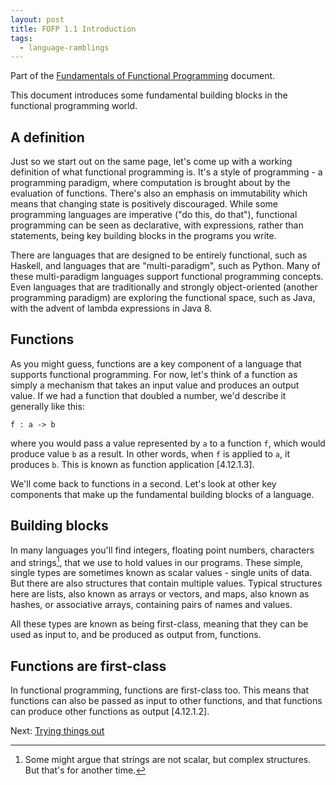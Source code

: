 ```yaml
---
layout: post
title: FOFP 1.1 Introduction
tags:
  - language-ramblings
---
```

Part of the [Fundamentals of Functional Programming](/2016/05/03/fofp) document.

This document introduces some fundamental building blocks in the functional programming world.

## A definition

Just so we start out on the same page, let's come up with a working definition of what functional programming is. It's a style of programming - a programming paradigm, where computation is brought about by the evaluation of functions. There's also an emphasis on immutability which means that changing state is positively discouraged. While some programming languages are imperative ("do this, do that"), functional programming can be seen as declarative, with expressions, rather than statements, being key building blocks in the programs you write.

There are languages that are designed to be entirely functional, such as Haskell, and languages that are "multi-paradigm", such as Python. Many of these multi-paradigm languages support functional programming concepts. Even languages that are traditionally and strongly object-oriented (another programming paradigm) are exploring the functional space, such as Java, with the advent of lambda expressions in Java 8.

## Functions

As you might guess, functions are a key component of a language that supports functional programming. For now, let's think of a function as simply a mechanism that takes an input value and produces an output value. If we had a function that doubled a number, we'd describe it generally like this:

```
f : a -> b
```
where you would pass a value represented by `a` to a function `f`, which would produce value `b` as a result. In other words, when `f` is applied to `a`, it produces `b`. This is known as function application [4.12.1.3].

We'll come back to functions in a second. Let's look at other key components that make up the fundamental building blocks of a language.

## Building blocks

In many languages you'll find integers, floating point numbers, characters and strings[^1], that we use to hold values in our programs. These simple, single types are sometimes known as scalar values - single units of data. But there are also structures that contain multiple values. Typical structures here are lists, also known as arrays or vectors, and maps, also known as hashes, or associative arrays, containing pairs of names and values.

All these types are known as being first-class, meaning that they can be used as input to, and be produced as output from, functions.

## Functions are first-class

In functional programming, functions are first-class too. This means that functions can also be passed as input to other functions, and that functions can produce other functions as output [4.12.1.2].

Next: [Trying things out](/2016/05/03/fofp-1-2-trying-things-out)

[^1]: Some might argue that strings are not scalar, but complex structures. But that's for another time.
